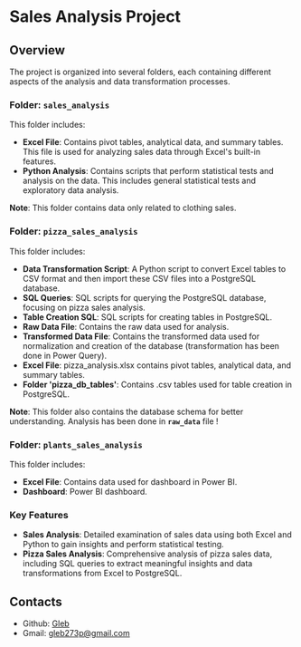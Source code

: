 # Sales Analysis Project

## Overview

The project is organized into several folders, each containing different aspects of the analysis and data transformation processes.

### Folder: `sales_analysis`

This folder includes:

- **Excel File**: Contains pivot tables, analytical data, and summary tables. This file is used for analyzing sales data through Excel's built-in features.
- **Python Analysis**: Contains scripts that perform statistical tests and analysis on the data. This includes general statistical tests and exploratory data analysis.

**Note**: This folder contains data only related to clothing sales.

### Folder: `pizza_sales_analysis`

This folder includes:

- **Data Transformation Script**: A Python script to convert Excel tables to CSV format and then import these CSV files into a PostgreSQL database.
- **SQL Queries**: SQL scripts for querying the PostgreSQL database, focusing on pizza sales analysis.
- **Table Creation SQL**: SQL scripts for creating tables in PostgreSQL.
- **Raw Data File**: Contains the raw data used for analysis.
- **Transformed Data File**: Contains the transformed data used for normalization and creation of the database (transformation has been done in Power Query).
- **Excel File**: pizza_analysis.xlsx contains pivot tables, analytical data, and summary tables.
- **Folder 'pizza_db_tables'**: Contains .csv tables used for table creation in PostgreSQL.

**Note**: This folder also contains the database schema for better understanding. Analysis has been done in **`raw_data`** file !

### Folder: `plants_sales_analysis`

This folder includes:

- **Excel File**: Contains data used for dashboard in Power BI.
- **Dashboard**: Power BI dashboard.

### Key Features

- **Sales Analysis**: Detailed examination of sales data using both Excel and Python to gain insights and perform statistical testing.
- **Pizza Sales Analysis**: Comprehensive analysis of pizza sales data, including SQL queries to extract meaningful insights and data transformations from Excel to PostgreSQL.

## Contacts

- Github: [Gleb](https://github.com/glebka1337)
- Gmail: [gleb273p@gmail.com](gleb273p@gmail.com)